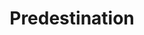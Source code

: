 ---
title: "Predestination"
year: 2014
rating: 2
stars: "★★"
rewatched: false
permalink: "predestination"
watched_on: 2021-05-23
---